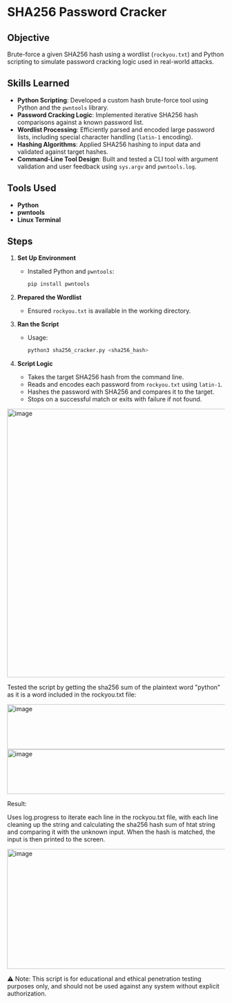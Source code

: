 # SHA256 Password Cracker

## Objective  
Brute-force a given SHA256 hash using a wordlist (`rockyou.txt`) and Python scripting to simulate password cracking logic used in real-world attacks.

## Skills Learned

- **Python Scripting**: Developed a custom hash brute-force tool using Python and the `pwntools` library.
- **Password Cracking Logic**: Implemented iterative SHA256 hash comparisons against a known password list.
- **Wordlist Processing**: Efficiently parsed and encoded large password lists, including special character handling (`latin-1` encoding).
- **Hashing Algorithms**: Applied SHA256 hashing to input data and validated against target hashes.
- **Command-Line Tool Design**: Built and tested a CLI tool with argument validation and user feedback using `sys.argv` and `pwntools.log`.

## Tools Used  
- **Python** 
- **pwntools**
- **Linux Terminal**

## Steps

1. **Set Up Environment**  
   - Installed Python and `pwntools`:  
     ```bash
     pip install pwntools
     ```

2. **Prepared the Wordlist**  
   - Ensured `rockyou.txt` is available in the working directory.  

3. **Ran the Script**  
   - Usage:  
     ```bash
     python3 sha256_cracker.py <sha256_hash>
     ```

4. **Script Logic**  
   - Takes the target SHA256 hash from the command line.
   - Reads and encodes each password from `rockyou.txt` using `latin-1`.
   - Hashes the password with SHA256 and compares it to the target.
   - Stops on a successful match or exits with failure if not found.

<img width="1550" height="620" alt="image" src="https://github.com/user-attachments/assets/d9f92f96-dcfc-4dad-bd92-05dd4eec9675" />

Tested the script by getting the sha256 sum of the plaintext word "python" as it is a word included in the rockyou.txt file:

<img width="783" height="104" alt="image" src="https://github.com/user-attachments/assets/1dd610e6-7c5c-4fee-aa6c-c3d73c371ee3" />
<img width="973" height="103" alt="image" src="https://github.com/user-attachments/assets/b838d851-cce1-47f8-994b-ff13c901d0d5" />

Result:

Uses log.progress to iterate each line in the rockyou.txt file, with each line cleaning up the string and calculating the sha256 hash sum of htat string and comparing it with the unknown input. When the hash is matched, the input is then printed to the screen.

<img width="988" height="277" alt="image" src="https://github.com/user-attachments/assets/90a5dc7f-6429-4446-a50f-27ff26c0c055" />

⚠️ Note: This script is for educational and ethical penetration testing purposes only, and should not be used against any system without explicit authorization.
